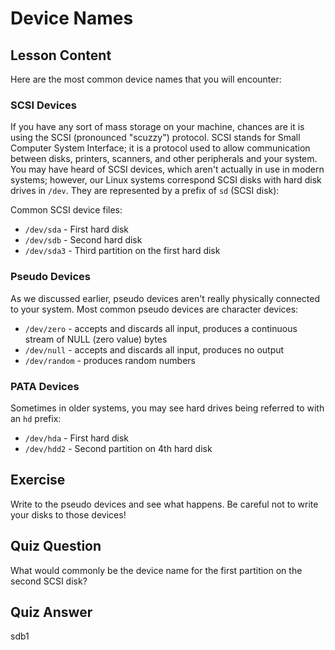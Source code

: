 # Device Names

## Lesson Content

Here are the most common device names that you will encounter:

### SCSI Devices

If you have any sort of mass storage on your machine, chances are it is using the SCSI (pronounced "scuzzy") protocol. SCSI stands for Small Computer System Interface; it is a protocol used to allow communication between disks, printers, scanners, and other peripherals and your system. You may have heard of SCSI devices, which aren't actually in use in modern systems; however, our Linux systems correspond SCSI disks with hard disk drives in `/dev`. They are represented by a prefix of `sd` (SCSI disk):

Common SCSI device files:

- `/dev/sda` - First hard disk
- `/dev/sdb` - Second hard disk
- `/dev/sda3` - Third partition on the first hard disk

### Pseudo Devices

As we discussed earlier, pseudo devices aren't really physically connected to your system. Most common pseudo devices are character devices:

- `/dev/zero` - accepts and discards all input, produces a continuous stream of NULL (zero value) bytes
- `/dev/null` - accepts and discards all input, produces no output
- `/dev/random` - produces random numbers

### PATA Devices

Sometimes in older systems, you may see hard drives being referred to with an `hd` prefix:

- `/dev/hda` - First hard disk
- `/dev/hdd2` - Second partition on 4th hard disk

## Exercise

Write to the pseudo devices and see what happens. Be careful not to write your disks to those devices!

## Quiz Question

What would commonly be the device name for the first partition on the second SCSI disk?

## Quiz Answer

sdb1

